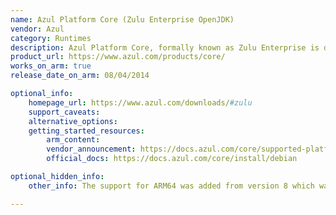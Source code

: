 ```yaml
---
name: Azul Platform Core (Zulu Enterprise OpenJDK)
vendor: Azul
category: Runtimes
description: Azul Platform Core, formally known as Zulu Enterprise is designed with the certified builds, tight security, and cost efficiencies needed to run today’s business–critical, Java-based services.
product_url: https://www.azul.com/products/core/
works_on_arm: true
release_date_on_arm: 08/04/2014

optional_info:
    homepage_url: https://www.azul.com/downloads/#zulu
    support_caveats:
    alternative_options:
    getting_started_resources:
        arm_content: 
        vendor_announcement: https://docs.azul.com/core/supported-platforms
        official_docs: https://docs.azul.com/core/install/debian

optional_hidden_info:
    other_info: The support for ARM64 was added from version 8 which was released on April 8, 2014.

---
```

